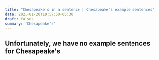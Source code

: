 ```yaml
---
title: "Chesapeake's in a sentence | Chesapeake's example sentences"
date: 2021-01-20T19:57:50+05:30
draft: falses
summary: "Chesapeake's"
---
```

## Unfortunately, we have no example sentences for Chesapeake's                 
